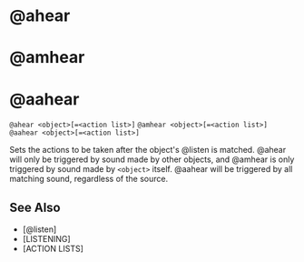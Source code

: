 # @ahear
# @amhear
# @aahear
`@ahear <object>[=<action list>]`
`@amhear <object>[=<action list>]`
`@aahear <object>[=<action list>]`

Sets the actions to be taken after the object's @listen is matched. @ahear will only be triggered by sound made by other objects, and @amhear is only triggered by sound made by `<object>` itself. @aahear will be triggered by all matching sound, regardless of the source.


## See Also
- [@listen]
- [LISTENING]
- [ACTION LISTS]

